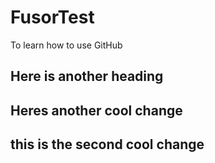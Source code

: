 # FusorTest
To learn how to use GitHub

## Here is another heading

## Heres another cool change
## this is the second cool change
